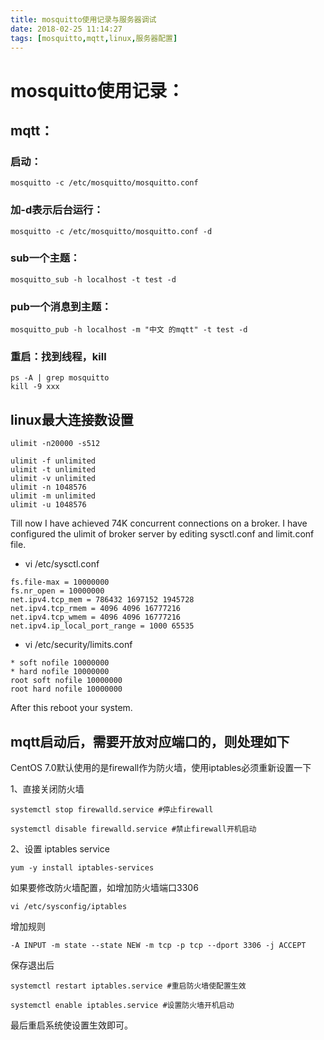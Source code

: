 ```yaml
---
title: mosquitto使用记录与服务器调试
date: 2018-02-25 11:14:27
tags: [mosquitto,mqtt,linux,服务器配置]
---
```


# mosquitto使用记录：

## mqtt：

### 启动：

```
mosquitto -c /etc/mosquitto/mosquitto.conf
```

### 加-d表示后台运行：

```
mosquitto -c /etc/mosquitto/mosquitto.conf -d 
```

### sub一个主题：

```
mosquitto_sub -h localhost -t test -d
```

### pub一个消息到主题：

```
mosquitto_pub -h localhost -m "中文 的mqtt" -t test -d
```

### 重启：找到线程，kill

```
ps -A | grep mosquitto
kill -9 xxx
```

## linux最大连接数设置

```
ulimit -n20000 -s512

ulimit -f unlimited
ulimit -t unlimited
ulimit -v unlimited
ulimit -n 1048576
ulimit -m unlimited
ulimit -u 1048576
```

Till now I have achieved 74K concurrent connections on a broker. I have configured the ulimit of broker server by editing sysctl.conf and limit.conf file.

- vi /etc/sysctl.conf

```
fs.file-max = 10000000 
fs.nr_open = 10000000
net.ipv4.tcp_mem = 786432 1697152 1945728
net.ipv4.tcp_rmem = 4096 4096 16777216
net.ipv4.tcp_wmem = 4096 4096 16777216
net.ipv4.ip_local_port_range = 1000 65535
```

- vi /etc/security/limits.conf

```
* soft nofile 10000000
* hard nofile 10000000
root soft nofile 10000000
root hard nofile 10000000
```

After this reboot your system.



## mqtt启动后，需要开放对应端口的，则处理如下

CentOS 7.0默认使用的是firewall作为防火墙，使用iptables必须重新设置一下

1、直接关闭防火墙

```
systemctl stop firewalld.service #停止firewall

systemctl disable firewalld.service #禁止firewall开机启动
```

2、设置 iptables service

```
yum -y install iptables-services
```

如果要修改防火墙配置，如增加防火墙端口3306
```
vi /etc/sysconfig/iptables 
```

增加规则
```
-A INPUT -m state --state NEW -m tcp -p tcp --dport 3306 -j ACCEPT
```

保存退出后
```
systemctl restart iptables.service #重启防火墙使配置生效

systemctl enable iptables.service #设置防火墙开机启动
```

最后重启系统使设置生效即可。
